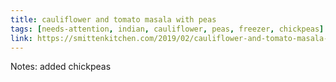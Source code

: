 ```yaml
---
title: cauliflower and tomato masala with peas
tags: [needs-attention, indian, cauliflower, peas, freezer, chickpeas]
link: https://smittenkitchen.com/2019/02/cauliflower-and-tomato-masala-with-peas/
---
```

Notes: added chickpeas

